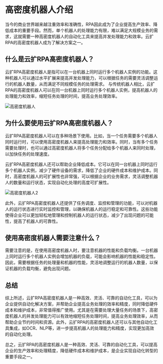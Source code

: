 # 高密度机器人介绍

当今的商业世界越来越注重效率和准确性，RPA因此成为了企业提高生产效率、降低成本的重要手段。然而，单个机器人的处理能力有限，难以满足大规模业务的需求，这就需要一种高密度机器人的自动化工具来提高并发处理能力和效率。云扩RPA的高密度机器人成为了解决方案之一。

## 什么是云扩RPA高密度机器人？

云扩RPA高密度机器人是指可以在一台机器上同时运行多个机器人实例的功能。这种机器人可以通过水平扩展来提高并发处理能力，可以根据任务的需要灵活调整运行的机器人数量，从而满足不同规模任务的处理需求。
与传统机器人相比，云扩RPA的高密度机器人可以在同一台机器上同时运行多个机器人实例，提高机器人的处理能力和效率，缩短任务处理的时间，提高业务处理效率。

![高密度机器人](https://docimages.blob.core.chinacloudapi.cn/images/ProductGuide/Lexica%20Aperture7.jpg)


## 为什么要使用云扩RPA高密度机器人？

云扩RPA高密度机器人可以在多种场景下使用。比如，当一个任务需要多个机器人同时运行时，可以使用高密度机器人来提高处理能力和效率。同时，当有多个任务需要处理时，也可以通过高密度机器人将多个任务分配给多个机器人来同时处理，以加快任务的处理速度。
<br/>

云扩RPA高密度机器人还可以帮助企业降低成本。它可以在同一台机器上同时运行多个机器人实例，减少了硬件设备的需求，降低了企业的硬件成本和维护成本。同时，高密度机器人的可扩展性也非常强，可以根据企业的业务需求，灵活调整机器人的数量和运行状态，实现自动化处理的高度可扩展性。<br/>

![高密度机器人2](https://docimages.blob.core.chinacloudapi.cn/images/ProductGuide/321C74A5-1F25-419d-9C50-36055D9D6551.png)

此外，云扩RPA高密度机器人还提供了任务调度、监控和管理的功能，可以对机器人的运行状态进行实时监控和管理，以确保机器人的运行稳定和可靠性。这些功能使得企业可以更加轻松地管理和控制机器人的运行状态，减少了出现问题的可能性，提高了机器人的可靠性。

## 使用高密度机器人需要注意什么？

需要注意的是，在使用高密度机器人时，要注意机器的性能和负载均衡。一台机器上同时运行多个机器人实例会增加机器的负载，可能会影响机器的性能和稳定性。
因此，需要根据任务的处理量和机器的性能，灵活地调整运行的机器人数量，以保证机器的负载均衡，避免出现问题。

## 总结

综上所述，云扩RPA高密度机器人是一种高效、灵活、可靠的自动化工具，可以为企业提供自动化解决方案，并帮助企业提高业务处理的效率和精度，同时降低硬件成本和维护成本，非常值得推广使用。尤其是在需要处理大量任务的场景下，高密度机器人的并发处理能力可以有效地缩短任务处理时间，提高业务处理效率，从而帮助企业节约时间和资源。此外，云扩RPA的高密度机器人还可以与其他自动化工具集成，如OCR、NLP等，进一步提高机器人的处理能力和精度，实现更加高效的自动化处理。

总之，云扩RPA的高密度机器人是一种高效、灵活、可靠的自动化工具，可以提高企业的生产效率和处理精度，降低硬件成本和维护成本，是企业实现自动化转型的重要手段之一。